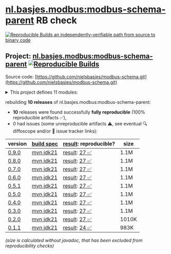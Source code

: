 [nl.basjes.modbus:modbus-schema-parent](https://central.sonatype.com/artifact/nl.basjes.modbus/modbus-schema-parent/versions) RB check
=======

[![Reproducible Builds](https://reproducible-builds.org/images/logos/rb.svg) an independently-verifiable path from source to binary code](https://reproducible-builds.org/)

## Project: [nl.basjes.modbus:modbus-schema-parent](https://central.sonatype.com/artifact/nl.basjes.modbus/modbus-schema-parent/versions) [![Reproducible Builds](https://img.shields.io/endpoint?url=https://raw.githubusercontent.com/jvm-repo-rebuild/reproducible-central/master/content/nl/basjes/modbus/modbus-schema-parent/badge.json)](https://github.com/jvm-repo-rebuild/reproducible-central/blob/master/content/nl/basjes/modbus/modbus-schema-parent/README.md)

Source code: [https://github.com/nielsbasjes/modbus-schema.git](https://github.com/nielsbasjes/modbus-schema.git)

<details><summary>This project defines 11 modules:</summary>

* [nl.basjes.modbus:modbus-api](https://central.sonatype.com/artifact/nl.basjes.modbus/modbus-api/overview)
* [nl.basjes.modbus:modbus-api-digitalpetri](https://central.sonatype.com/artifact/nl.basjes.modbus/modbus-api-digitalpetri/overview)
* [nl.basjes.modbus:modbus-api-j2mod](https://central.sonatype.com/artifact/nl.basjes.modbus/modbus-api-j2mod/overview)
* [nl.basjes.modbus:modbus-api-parent](https://central.sonatype.com/artifact/nl.basjes.modbus/modbus-api-parent/overview)
* [nl.basjes.modbus:modbus-api-plc4j](https://central.sonatype.com/artifact/nl.basjes.modbus/modbus-api-plc4j/overview)
* [nl.basjes.modbus:modbus-api-testing](https://central.sonatype.com/artifact/nl.basjes.modbus/modbus-api-testing/overview)
* [nl.basjes.modbus:modbus-schema-bom](https://central.sonatype.com/artifact/nl.basjes.modbus/modbus-schema-bom/overview)
* [nl.basjes.modbus:modbus-schema-device](https://central.sonatype.com/artifact/nl.basjes.modbus/modbus-schema-device/overview)
* [nl.basjes.modbus:modbus-schema-maven-plugin](https://central.sonatype.com/artifact/nl.basjes.modbus/modbus-schema-maven-plugin/overview)
* [nl.basjes.modbus:modbus-schema-parent](https://central.sonatype.com/artifact/nl.basjes.modbus/modbus-schema-parent/overview)
* [nl.basjes.modbus:modbus-schema-reference](https://central.sonatype.com/artifact/nl.basjes.modbus/modbus-schema-reference/overview)
</details>

rebuilding **10 releases** of nl.basjes.modbus:modbus-schema-parent:
- **10** releases were found successfully **fully reproducible** (100% reproducible artifacts :white_check_mark:),
- 0 had issues (some unreproducible artifacts :warning:, see eventual :mag: diffoscope and/or :memo: issue tracker links):

| version | [build spec](/BUILDSPEC.md) | [result](https://reproducible-builds.org/docs/jvm/): reproducible? | size |
| -- | --------- | ------ | -- |
| [0.9.0](https://central.sonatype.com/artifact/nl.basjes.modbus/modbus-schema-parent/0.9.0/pom) | [mvn jdk21](modbus-schema-parent-0.9.0.buildspec) | [result](modbus-schema-parent-0.9.0.buildinfo): [27 :white_check_mark: ](modbus-schema-parent-0.9.0.buildcompare) | 1.1M |
| [0.8.0](https://central.sonatype.com/artifact/nl.basjes.modbus/modbus-schema-parent/0.8.0/pom) | [mvn jdk21](modbus-schema-parent-0.8.0.buildspec) | [result](modbus-schema-parent-0.8.0.buildinfo): [27 :white_check_mark: ](modbus-schema-parent-0.8.0.buildcompare) | 1.1M |
| [0.7.0](https://central.sonatype.com/artifact/nl.basjes.modbus/modbus-schema-parent/0.7.0/pom) | [mvn jdk21](modbus-schema-parent-0.7.0.buildspec) | [result](modbus-schema-parent-0.7.0.buildinfo): [27 :white_check_mark: ](modbus-schema-parent-0.7.0.buildcompare) | 1.1M |
| [0.6.0](https://central.sonatype.com/artifact/nl.basjes.modbus/modbus-schema-parent/0.6.0/pom) | [mvn jdk21](modbus-schema-parent-0.6.0.buildspec) | [result](modbus-schema-parent-0.6.0.buildinfo): [27 :white_check_mark: ](modbus-schema-parent-0.6.0.buildcompare) | 1.1M |
| [0.5.1](https://central.sonatype.com/artifact/nl.basjes.modbus/modbus-schema-parent/0.5.1/pom) | [mvn jdk21](modbus-schema-parent-0.5.1.buildspec) | [result](modbus-schema-parent-0.5.1.buildinfo): [27 :white_check_mark: ](modbus-schema-parent-0.5.1.buildcompare) | 1.1M |
| [0.5.0](https://central.sonatype.com/artifact/nl.basjes.modbus/modbus-schema-parent/0.5.0/pom) | [mvn jdk21](modbus-schema-parent-0.5.0.buildspec) | [result](modbus-schema-parent-0.5.0.buildinfo): [27 :white_check_mark: ](modbus-schema-parent-0.5.0.buildcompare) | 1.1M |
| [0.4.0](https://central.sonatype.com/artifact/nl.basjes.modbus/modbus-schema-parent/0.4.0/pom) | [mvn jdk21](modbus-schema-parent-0.4.0.buildspec) | [result](modbus-schema-parent-0.4.0.buildinfo): [27 :white_check_mark: ](modbus-schema-parent-0.4.0.buildcompare) | 1.1M |
| [0.3.0](https://central.sonatype.com/artifact/nl.basjes.modbus/modbus-schema-parent/0.3.0/pom) | [mvn jdk21](modbus-schema-parent-0.3.0.buildspec) | [result](modbus-schema-parent-0.3.0.buildinfo): [27 :white_check_mark: ](modbus-schema-parent-0.3.0.buildcompare) | 1.1M |
| [0.2.0](https://central.sonatype.com/artifact/nl.basjes.modbus/modbus-schema-parent/0.2.0/pom) | [mvn jdk21](modbus-schema-parent-0.2.0.buildspec) | [result](modbus-schema-parent-0.2.0.buildinfo): [27 :white_check_mark: ](modbus-schema-parent-0.2.0.buildcompare) | 1010K |
| [0.1.1](https://central.sonatype.com/artifact/nl.basjes.modbus/modbus-schema-parent/0.1.1/pom) | [mvn jdk21](modbus-schema-parent-0.1.1.buildspec) | [result](modbus-schema-parent-0.1.1.buildinfo): [24 :white_check_mark: ](modbus-schema-parent-0.1.1.buildcompare) | 983K |

<i>(size is calculated without javadoc, that has been excluded from reproducibility checks)</i>
